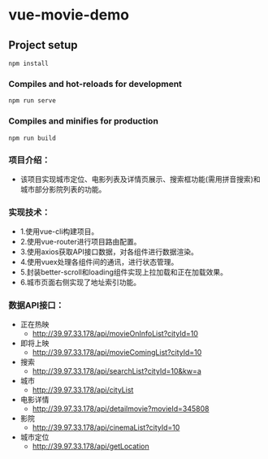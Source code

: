 # vue-movie-demo

## Project setup
```
npm install
```

### Compiles and hot-reloads for development
```
npm run serve
```

### Compiles and minifies for production
```
npm run build
```

### 项目介绍：
  * 该项目实现城市定位、电影列表及详情页展示、搜索框功能(需用拼音搜索)和城市部分影院列表的功能。
### 实现技术：
  * 1.使用vue-cli构建项目。
  * 2.使用vue-router进行项目路由配置。
  * 3.使用axios获取API接口数据，对各组件进行数据渲染。
  * 4.使用vuex处理各组件间的通讯，进行状态管理。
  * 5.封装better-scroll和loading组件实现上拉加载和正在加载效果。
  * 6.城市页面右侧实现了地址索引功能。
### 数据API接口：
  * 正在热映
      * http://39.97.33.178/api/movieOnInfoList?cityId=10
  * 即将上映
      * http://39.97.33.178/api/movieComingList?cityId=10
  * 搜索
      * http://39.97.33.178/api/searchList?cityId=10&kw=a
  * 城市
      * http://39.97.33.178/api/cityList
  * 电影详情
      * http://39.97.33.178/api/detailmovie?movieId=345808
  * 影院
      * http://39.97.33.178/api/cinemaList?cityId=10
  * 城市定位
      * http://39.97.33.178/api/getLocation

  
